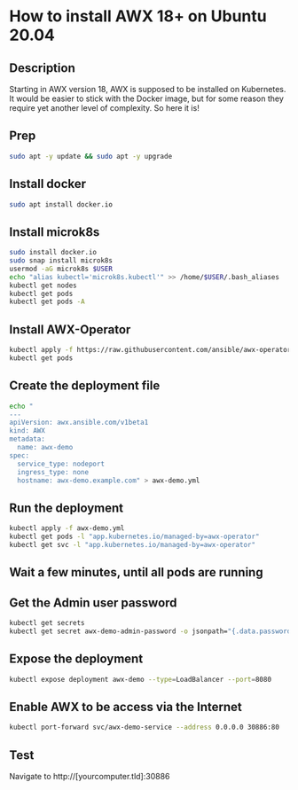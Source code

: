 How to install AWX 18+ on Ubuntu 20.04
==================================

Description
-----------
Starting in AWX version 18, AWX is supposed to be installed on Kubernetes. It would be easier to stick with the Docker image, but for some reason they require yet another level of complexity. So here it is!

Prep
----
```bash
sudo apt -y update && sudo apt -y upgrade
```

Install docker
--------------
```bash
sudo apt install docker.io
```

Install microk8s
----------------
```bash
sudo install docker.io
sudo snap install microk8s
usermod -aG microk8s $USER
echo "alias kubectl='microk8s.kubectl'" >> /home/$USER/.bash_aliases
kubectl get nodes
kubectl get pods
kubectl get pods -A
```

Install AWX-Operator
--------------------
```bash
kubectl apply -f https://raw.githubusercontent.com/ansible/awx-operator/0.12.0/deploy/awx-operator.yaml
kubectl get pods
```

Create the deployment file
--------------------------
```bash
echo "
---
apiVersion: awx.ansible.com/v1beta1
kind: AWX
metadata:
  name: awx-demo
spec:
  service_type: nodeport
  ingress_type: none
  hostname: awx-demo.example.com" > awx-demo.yml
```

Run the deployment
------------------
```bash
kubectl apply -f awx-demo.yml
kubectl get pods -l "app.kubernetes.io/managed-by=awx-operator"
kubectl get svc -l "app.kubernetes.io/managed-by=awx-operator"
```

Wait a few minutes, until all pods are running
----------------------------------------------

Get the Admin user password
---------------------------
```bash
kubectl get secrets
kubectl get secret awx-demo-admin-password -o jsonpath="{.data.password}" | base64 --decode
```

Expose the deployment
---------------------
```bash
kubectl expose deployment awx-demo --type=LoadBalancer --port=8080
```

Enable AWX to be access via the Internet
----------------------------------------
```bash
kubectl port-forward svc/awx-demo-service --address 0.0.0.0 30886:80
```

Test
----
Navigate to http://[yourcomputer.tld]:30886
